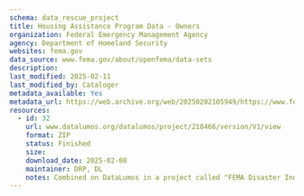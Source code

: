 ```yaml
---
schema: data_rescue_project 
title: Housing Assistance Program Data - Owners
organization: Federal Emergency Management Agency
agency: Department of Homeland Security
websites: fema.gov
data_source: www.fema.gov/about/openfema/data-sets
description: 
last_modified: 2025-02-11
last_modified_by: Cataloger
metadata_available: Yes
metadata_url: https://web.archive.org/web/20250202105949/https://www.fema.gov/openfema-data-page/housing-assistance-program-data-owners-v2
resources:
  - id: 32
    url: www.datalumos.org/datalumos/project/218466/version/V1/view
    format: ZIP
    status: Finished
    size: 
    download_date: 2025-02-08
    maintainer: DRP, DL
    notes: Combined on DataLumos in a project called "FEMA Disaster Individual Assistance", mirroring grouping on OpenFEMA page
---
```

